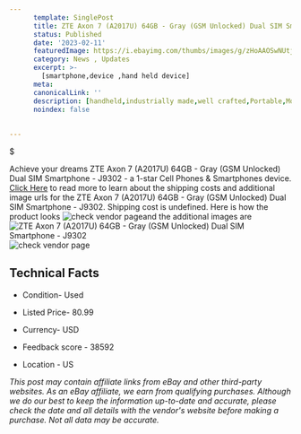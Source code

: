 ```yaml
---
      template: SinglePost
      title: ZTE Axon 7 (A2017U) 64GB - Gray (GSM Unlocked) Dual SIM Smartphone - J9302
      status: Published
      date: '2023-02-11'
      featuredImage: https://i.ebayimg.com/thumbs/images/g/zHoAAOSwNUtjxsQf/s-l225.jpg
      category: News , Updates
      excerpt: >-
        [smartphone,device ,hand held device]
      meta:
      canonicalLink: ''
      description: [handheld,industrially made,well crafted,Portable,Mobile,Compact,Convenient,Lightweight,Maneuverable,Man-portable,Miniature,Carriable,Hand-held,Light,Holdable,Transportable,Mobile device,Pocket-sized,On-the-go,Wireless,Cordless,Compact size,Convenient size, smartphone,device ,hand held device]
      noindex: false
      
        
---
```

$

Achieve your dreams ZTE Axon 7 (A2017U) 64GB - Gray (GSM Unlocked) Dual SIM Smartphone - J9302 - a 1-star Cell Phones & Smartphones device. [Click Here](https://www.ebay.com/itm/144905072802?hash=item21bd03f0a2%3Ag%3AzHoAAOSwNUtjxsQf&mkevt=1&mkcid=1&mkrid=711-53200-19255-0&campid=%253CePNCampaignId%253E&customid=%253CreferenceId%253E&toolid=10049) to read more to learn about the shipping costs and additional image urls for the ZTE Axon 7 (A2017U) 64GB - Gray (GSM Unlocked) Dual SIM Smartphone - J9302. Shipping cost is undefined. Here is how the product looks ![check vendor page](https://i.ebayimg.com/thumbs/images/g/zHoAAOSwNUtjxsQf/s-l225.jpg)and the additional images are![ZTE Axon 7 (A2017U) 64GB - Gray (GSM Unlocked) Dual SIM Smartphone - J9302](https://i.ebayimg.com/images/g/zHoAAOSwNUtjxsQf/s-l1600.jpg)![check vendor page](https://origin-galleryplus.ebayimg.com/ws/web/144905072802_2_0_1/225x225.jpg,https://origin-galleryplus.ebayimg.com/ws/web/144905072802_3_0_1/225x225.jpg,https://origin-galleryplus.ebayimg.com/ws/web/144905072802_4_0_1/225x225.jpg,https://origin-galleryplus.ebayimg.com/ws/web/144905072802_5_0_1/225x225.jpg,https://origin-galleryplus.ebayimg.com/ws/web/144905072802_6_0_1/225x225.jpg,https://origin-galleryplus.ebayimg.com/ws/web/144905072802_7_0_1/225x225.jpg)



 ## Technical Facts 



     
      

 - Condition- Used 


      

 - Listed Price- 80.99 


      

 - Currency- USD 


      

 - Feedback score - 38592 


      

 - Location - US 


      
      

 *_This post may contain affiliate links from eBay and other third-party websites. As an eBay affiliate, we earn from qualifying purchases. Although we do our best to keep the information up-to-date and accurate, please check the date and all details with the vendor's website before making a purchase. Not all data may be accurate._*






